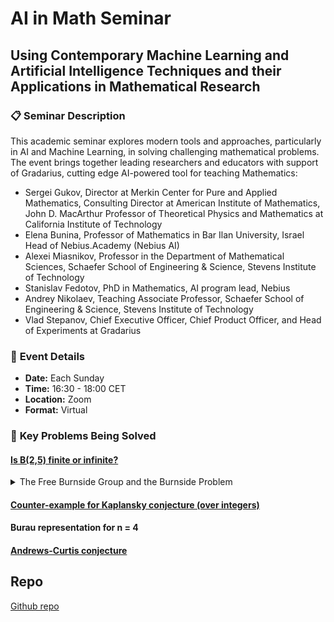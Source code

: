 # AI in Math Seminar

## Using Contemporary Machine Learning and Artificial Intelligence Techniques and their Applications in Mathematical Research

### 📋 **Seminar Description**

This academic seminar explores modern tools and approaches, particularly in AI and Machine Learning, in solving challenging mathematical problems. The event brings together leading researchers and educators with support of Gradarius, cutting edge AI-powered tool for teaching Mathematics:
- Sergei Gukov, Director at Merkin Center for Pure and Applied Mathematics, Consulting Director at American Institute of Mathematics, John D. MacArthur Professor of Theoretical Physics and Mathematics at California Institute of Technology
- Elena Bunina, Professor of Mathematics in Bar Ilan University, Israel Head of Nebius.Academy (Nebius AI)
- Alexei Miasnikov, Professor in the Department of Mathematical Sciences, Schaefer School of Engineering & Science, Stevens Institute of Technology
- Stanislav Fedotov, PhD in Mathematics, AI program lead, Nebius
- Andrey Nikolaev, Teaching Associate Professor, Schaefer School of Engineering & Science, Stevens Institute of Technology
- Vlad Stepanov, Chief Executive Officer, Chief Product Officer, and Head of Experiments at Gradarius

### 📅 **Event Details**
- **Date:** Each Sunday
- **Time:** 16:30 - 18:00 CET
- **Location:** Zoom
- **Format:** Virtual

### 🎯 **Key Problems Being Solved**
#### [Is B(2,5) finite or infinite?](https://github.com/adelkhafizova/ai_in_math/blob/main/burau_representation)

<details>
<summary>The Free Burnside Group and the Burnside Problem</summary>

[Burnside problem](https://en.wikipedia.org/wiki/Burnside_problem#Bounded_Burnside_problem)

</details>

#### [Counter-example for Kaplansky conjecture (over integers)](https://github.com/adelkhafizova/ai_in_math/blob/main/kaplansky_zero_divisors)
#### Burau representation for n = 4
#### [Andrews-Curtis conjecture](https://github.com/adelkhafizova/ai_in_math/blob/main/andrews_curtis)

## Repo
[Github repo](https://github.com/adelkhafizova/ai_in_math)
